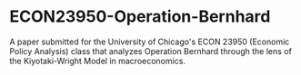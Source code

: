 # ECON23950-Operation-Bernhard
A paper submitted for the University of Chicago's ECON 23950 (Economic Policy Analysis) class that analyzes Operation Bernhard through the lens of the Kiyotaki-Wright Model in macroeconomics.
